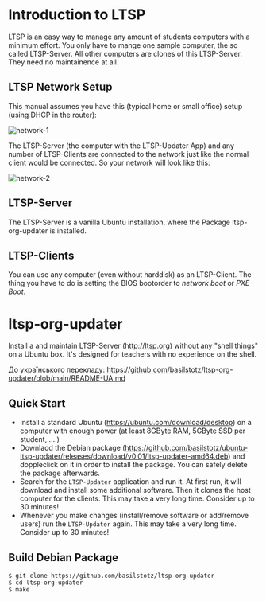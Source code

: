 


# Introduction  to LTSP

LTSP is an easy way to manage any amount of students computers with a minimum effort. You only have to mange one sample computer, the so called LTSP-Server. All other computers are clones of this LTSP-Server. They need no maintainence at all. 

## LTSP Network Setup

This manual assumes you have this (typical home or small office) setup (using DHCP in the router):  

![network-1](https://user-images.githubusercontent.com/3853260/143925099-8ea63fc5-d756-4987-b090-3140dc4e5519.png)

The LTSP-Server (the computer with the LTSP-Updater App) and any number of LTSP-Clients are connected to the network just like the normal client would be connected. So your network will look like this:


![network-2](https://user-images.githubusercontent.com/3853260/143925125-dbddc292-9137-4aa9-a658-dfa9f720eb42.png)

## LTSP-Server

The LTSP-Server is a vanilla Ubuntu installation, where the Package ltsp-org-updater is installed.


## LTSP-Clients

You can use any computer (even without harddisk) as an LTSP-Client. The thing you have to do is setting the BIOS bootorder to *network boot* or *PXE-Boot*.


# ltsp-org-updater

Install a and maintain LTSP-Server (http://ltsp.org) without any "shell things" on a Ubuntu box. It's designed for teachers with no experience on the shell.

До українського перекладу: https://github.com/basilstotz/ltsp-org-updater/blob/main/README-UA.md

## Quick Start

- Install a standard Ubuntu (https://ubuntu.com/download/desktop) on a computer with enough power (at least 8GByte RAM, 5GByte SSD per student, ....)
- Downlaod the Debian package (https://github.com/basilstotz/ubuntu-ltsp-updater/releases/download/v0.01/ltsp-updater-amd64.deb) and doppleclick on it in order to install the package. You can safely delete the package afterwards.
- Search for the `LTSP-Updater` application and run it. At first run, it will download and install some additional software. Then it clones the host computer for the clients. This may take a very long time. Consider up to 30 minutes!  
- Whenever you make changes (install/remove software or add/remove users) run the `LTSP-Updater` again. This may take a very long time. Consider up to 30 minutes! 

## Build Debian Package

```
$ git clone https://github.com/basilstotz/ltsp-org-updater
$ cd ltsp-org-updater
$ make
```

